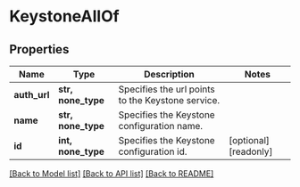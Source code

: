 # KeystoneAllOf


## Properties
Name | Type | Description | Notes
------------ | ------------- | ------------- | -------------
**auth_url** | **str, none_type** | Specifies the url points to the Keystone service. | 
**name** | **str, none_type** | Specifies the Keystone configuration name. | 
**id** | **int, none_type** | Specifies the Keystone configuration id. | [optional] [readonly] 

[[Back to Model list]](../README.md#documentation-for-models) [[Back to API list]](../README.md#documentation-for-api-endpoints) [[Back to README]](../README.md)


